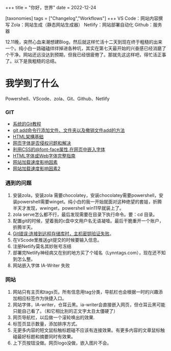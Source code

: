 +++
title = "你好，世界"
date = 2022-12-24

[taxonomies]
tags = ["Changelog","Workflows"]
+++
VS Code：网站内容撰写
Zola：网站生成（静态网站生成器）
Netlify：网站部署自动化
Github：服务器
<!-- more -->
12.11晚，突然心血来潮想建Blog，然后就这样忙活十二天到现在终于粗糙的出来一个。纯小白一路磕磕绊绊掉进各种坑，其实在第七天最开始的兴奋感已经消磨了个干净。网站还远没达到预期，但我已经很疲倦了。那就先这这样吧，得忙活正事了。以下是我粗糙的总结。
# 我学到了什么
Powershell、VScode、zola、Git、Github、Netlify

### GIT
- [系统的Git教程](https://www.liaoxuefeng.com/wiki/896043488029600)
- [git add命令行添加文件、文件夹以及撤销文件add的方法](https://cloud.tencent.com/developer/article/1537931)
- [HTML架構基础](https://www.sun-exp.com/blog01?id=5)
- [网页字体是否侵权问题和解决](https://zhuanlan.zhihu.com/p/420848770)
- [利用CSS的@font-face属性,在网页中嵌入字体](https://www.cnblogs.com/hnyei/archive/2012/02/20/2360306.html)
- [HTML字体或Web字体完整指南](https://www.wbolt.com/html-fonts.html)
- [网站加载速度影响因素](https://blog.51cto.com/u_15410286/4536227)
- [网站加载速度影响因素2](https://zhuanlan.zhihu.com/p/31224108)


### 遇到的问题
1. 安装zola，安装zola 需要chocolatey，安装chocolatey需要powershell，安装powershell需要winget。纯小白的我一开始就面对这种绝望的套娃，折腾半天才发现，wwinget，powershell win11早就装上了。
2. zola serve怎么都不行，最后发现需要在目录下执行命令。要：cd 目录。
3. 配置git的时候，望着我的c盘中文用户名无语凝噎。最后干脆重开一个账户，折腾半天。
4. [Git错误:连接到远程存储库时，主机密钥验证失败](https://cloud.tencent.com/developer/ask/sof/75662)。
5. 在VScode里推送git提交的时候要输入信息。
6. 注册Netlify莫名其妙账号冻结
7. 部署完Netlify神经病又在别的地方买了个域名（Lynntags.com），现在还不知到怎么整。
8. 网站嵌入字体 IA-Writer 失败

### 网站
1. 网站只有主页和tags页。所有信息用tag分类，导航栏也会根据一时的兴趣添加相应标签作为快捷入口。
2. 网站字体，IA-writer，仓耳云黑。ia-writer会直接嵌入网页，但仓耳云黑可能只能自己看了。（和它相比别的正文字太丑太僵硬了）
3. 网页导航栏，以后做一个滚轮唤出的效果.
4. 标签页显示数量，添加排序方式。
5. 无更多内容的短文鼠标触标题碰不应该有连接效果。有更多内容的文章鼠标触碰最好标题和摘要同时有效果。
6. 上下页按钮没做。网页logo没做，嵌入图片不会。